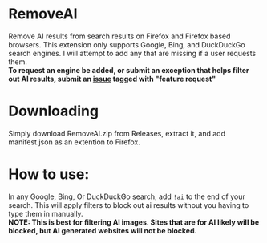 # RemoveAI
Remove AI results from search results on Firefox and Firefox based browsers.
This extension only supports Google, Bing, and DuckDuckGo search engines. I will attempt to add any that are missing if a user requests them. <br>
<strong>To request an engine be added, or submit an exception that helps filter out AI results, submit an <a href="https://github.com/tildes1lly/RemoveAI/issues">issue</a> tagged with "feature request" </strong>

# Downloading
Simply download RemoveAI.zip from Releases, extract it, and add manifest.json as an extention to Firefox.

# How to use:
In any Google, Bing, Or DuckDuckGo search, add <code>!ai</code> to the end of your search. This will apply filters to block out ai results without you having to type them in manually. <br>
<strong>NOTE: This is best for filtering AI images. Sites that are for AI likely will be blocked, but AI generated websites will not be blocked. </strong>

